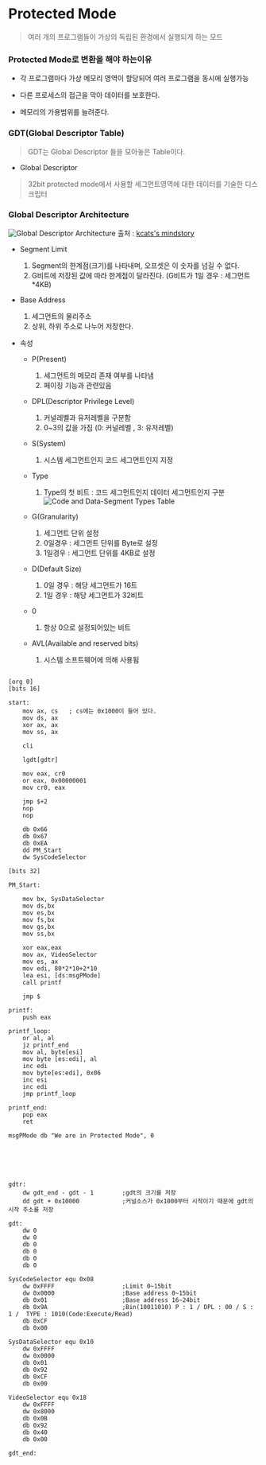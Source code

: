# Protected Mode
>여러 개의 프로그램들이 가상의 독립된 환경에서 실행되게 하는 모드

### Protected Mode로 변환을 해야 하는이유

* 각 프로그램마다 가상 메모리 영역이 할당되어 여러 프로그램을 동시에 실행가능

* 다른 프로세스의 접근을 막아 데이터를 보호한다.

* 메모리의 가용범위를 늘려준다.

### GDT(Global Descriptor Table)
>GDT는 Global Descriptor 들을 모아놓은 Table이다.

* Global Descriptor
>32bit protected mode에서 사용할 세그먼트영역에 대한 데이터를 기술한 디스크립터


### Global Descriptor Architecture

![Global Descriptor Architecture](https://t1.daumcdn.net/cfile/tistory/2254A53C53E6F0A810)
출처 : [kcats's mindstory](https://kcats.tistory.com/156?category=554568)

* Segment Limit
    1. Segment의 한계점(크기)를 나타내며, 오프셋은 이 숫자를 넘길 수 없다.
    2. G비트에 저장된 값에 따라 한계점이 달라진다. (G비트가 1일 경우 : 세그먼트*4KB)

* Base Address
    1. 세그먼트의 물리주소
    2. 상위, 하위 주소로 나누어 저장한다.

* 속성
    * P(Present)
        1. 세그먼트의 메모리 존재 여부를 나타냄
        2. 페이징 기능과 관련있음

    * DPL(Descriptor Privilege Level)
        1. 커널레벨과 유저레벨을 구분함
        2. 0~3의 값을 가짐 (0: 커널레벨 , 3: 유저레벨)
    
    * S(System)
        1. 시스템 세그먼트인지 코드 세그먼트인지 지정

    * Type
        1. Type의 첫 비트 : 코드 세그먼트인지 데이터 세그먼트인지 구분
		![Code and Data-Segment Types Table](https://t1.daumcdn.net/cfile/tistory/2207804A53E8F6851E)
    
    * G(Granularity)
        1. 세그먼트 단위 설정
        2. 0일경우 : 세그먼트 단위를 Byte로 설정
        3. 1일경우 : 세그먼트 단위를 4KB로 설정

    * D(Default Size)
        1. 0일 경우 : 해당 세그먼트가 16트
        2. 1일 경우 : 해당 세그먼트가 32비트

    * 0
        1. 항상 0으로 설정되어있는 비트

    * AVL(Available and reserved bits)
        1. 시스템 소프트웨어에 의해 사용됨

<pre><code>
[org 0]
[bits 16]

start:
	mov ax, cs   ; cs에는 0x1000이 들어 있다.
	mov ds, ax
	xor ax, ax
	mov ss, ax
	
	cli
	
	lgdt[gdtr]
	
	mov eax, cr0
	or eax, 0x00000001
	mov cr0, eax
	
	jmp $+2
	nop
	nop
	
	db 0x66
	db 0x67
	db 0xEA
	dd PM_Start
	dw SysCodeSelector
	
[bits 32]

PM_Start:

	mov bx, SysDataSelector
	mov ds,bx
	mov es,bx
	mov fs,bx
	mov gs,bx
	mov ss,bx
	
	xor eax,eax
	mov ax, VideoSelector
	mov es, ax
	mov edi, 80*2*10+2*10
	lea esi, [ds:msgPMode]
	call printf
	
	jmp $

printf:
	push eax
	
printf_loop:
	or al, al
	jz printf_end
	mov al, byte[esi]
	mov byte [es:edi], al
	inc edi
	mov byte[es:edi], 0x06
	inc esi
	inc edi
	jmp printf_loop
	
printf_end:
	pop eax
	ret
	
msgPMode db "We are in Protected Mode", 0






gdtr:                       
	dw gdt_end - gdt - 1        ;gdt의 크기를 저장
	dd gdt + 0x10000            ;커널소스가 0x1000부터 시작이기 때문에 gdt의 시작 주소를 저장
	
gdt:
	dw 0
	dw 0
	db 0
	db 0
	db 0
	db 0

SysCodeSelector equ 0x08
	dw 0xFFFF					;Limit 0~15bit
	dw 0x0000					;Base address 0~15bit
	db 0x01						;Base address 16~24bit
	db 0x9A						;Bin(10011010) P : 1 / DPL : 00 / S : 1 /  TYPE : 1010(Code:Execute/Read)
	db 0xCF						
	db 0x00
	
SysDataSelector equ 0x10
	dw 0xFFFF
	dw 0x0000
	db 0x01
	db 0x92
	db 0xCF
	db 0x00
	
VideoSelector equ 0x18
	dw 0xFFFF
	dw 0x8000
	db 0x0B
	db 0x92
	db 0x40
	db 0x00
	
gdt_end:
</code></pre>
